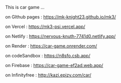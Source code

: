 This is car game ...

on GIthub pages : https://mk-knight23.github.io/mk3/

on Vercel : https://mk3-psi.vercel.app/

on Netlify : https://nervous-knuth-7741d0.netlify.app/

on Render : https://car-game.onrender.com/

on codeSandbox : https://n8sfo.csb.app/

on Firebase : https://car-game-ef2ad.web.app/

on Infinityfree : http://kazi.epizy.com/car/
